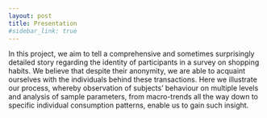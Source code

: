```yaml
---
layout: post
title: Presentation
#sidebar_link: true
---
```



In this project, we aim to tell a comprehensive and sometimes surprisingly detailed story regarding the identity of participants in a survey on shopping habits. We believe that despite their anonymity, we are able to acquaint ourselves with the individuals behind these transactions. Here we illustrate our process, whereby observation of subjects’ behaviour on multiple levels and analysis of sample parameters, from macro-trends all the way down to specific individual consumption patterns, enable us to gain such insight.
